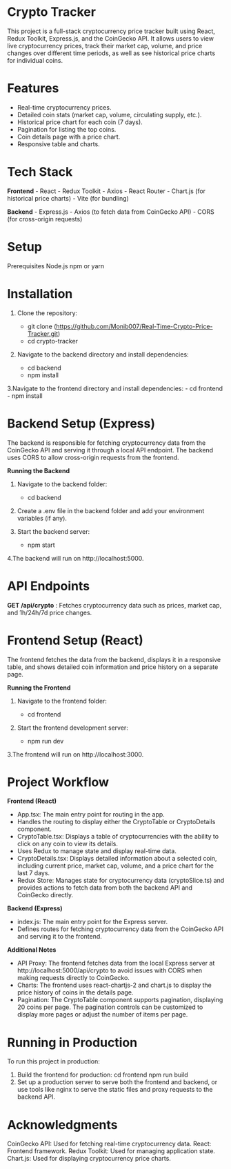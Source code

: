 # Crypto Tracker
This project is a full-stack cryptocurrency price tracker built using React, Redux Toolkit, Express.js, and the CoinGecko API. It allows users to view live cryptocurrency prices, track their market cap, volume, and price changes over different time periods, as well as see historical price charts for individual coins.

# Features
- Real-time cryptocurrency prices.
- Detailed coin stats (market cap, volume, circulating supply, etc.).
- Historical price chart for each coin (7 days).
- Pagination for listing the top coins.
- Coin details page with a price chart.
- Responsive table and charts.

# Tech Stack
**Frontend** 
    - React
    - Redux Toolkit
    - Axios
    - React Router
    - Chart.js (for historical price charts)
    - Vite (for bundling)

**Backend**
    - Express.js
    - Axios (to fetch data from CoinGecko API)
    - CORS (for cross-origin requests)

# Setup
Prerequisites
  Node.js
  npm or yarn

# Installation
1. Clone the repository:
    - git clone (https://github.com/Monib007/Real-Time-Crypto-Price-Tracker.git)
    - cd crypto-tracker
   
2. Navigate to the backend directory and install dependencies:
    - cd backend
    - npm install
   
3.Navigate to the frontend directory and install dependencies:
    - cd frontend
    - npm install
    
# Backend Setup (Express)
The backend is responsible for fetching cryptocurrency data from the CoinGecko API and serving it through a local API endpoint. The backend uses CORS to allow cross-origin requests from the frontend.

**Running the Backend**
  1. Navigate to the backend folder:
      - cd backend
     
  2. Create a .env file in the backend folder and add your environment variables (if any).
     
  3. Start the backend server:
      - npm start
     
  4.The backend will run on http://localhost:5000.

# API Endpoints
**GET /api/crypto** : Fetches cryptocurrency data such as prices, market cap, and 1h/24h/7d price changes.

# Frontend Setup (React)
The frontend fetches the data from the backend, displays it in a responsive table, and shows detailed coin information and price history on a separate page.

**Running the Frontend**
1. Navigate to the frontend folder:
    - cd frontend
   
2. Start the frontend development server:
    - npm run dev
   
3.The frontend will run on http://localhost:3000.

# Project Workflow
**Frontend (React)**
  - App.tsx: The main entry point for routing in the app.
  - Handles the routing to display either the CryptoTable or CryptoDetails component.
  - CryptoTable.tsx: Displays a table of cryptocurrencies with the ability to click on any coin to view its details.
  - Uses Redux to manage state and display real-time data.
  - CryptoDetails.tsx: Displays detailed information about a selected coin, including current price, market cap, volume, and a price chart for the last 7 days.
  - Redux Store: Manages state for cryptocurrency data (cryptoSlice.ts) and provides actions to fetch data from both the backend API and CoinGecko directly.

**Backend (Express)**
  - index.js: The main entry point for the Express server.
  - Defines routes for fetching cryptocurrency data from the CoinGecko API and serving it to the frontend.

**Additional Notes**
  - API Proxy: The frontend fetches data from the local Express server at http://localhost:5000/api/crypto to avoid issues with CORS when making requests directly to CoinGecko.
  - Charts: The frontend uses react-chartjs-2 and chart.js to display the price history of coins in the details page.
  - Pagination: The CryptoTable component supports pagination, displaying 20 coins per page. The pagination controls can be customized to display more pages or adjust the number of items per page.

# Running in Production
To run this project in production:
  1. Build the frontend for production:
      cd frontend
      npm run build
  2. Set up a production server to serve both the frontend and backend, or use tools like nginx to serve the static files and proxy requests to the backend API.

# Acknowledgments
  CoinGecko API: Used for fetching real-time cryptocurrency data.
  React: Frontend framework.
  Redux Toolkit: Used for managing application state.
  Chart.js: Used for displaying cryptocurrency price charts.
